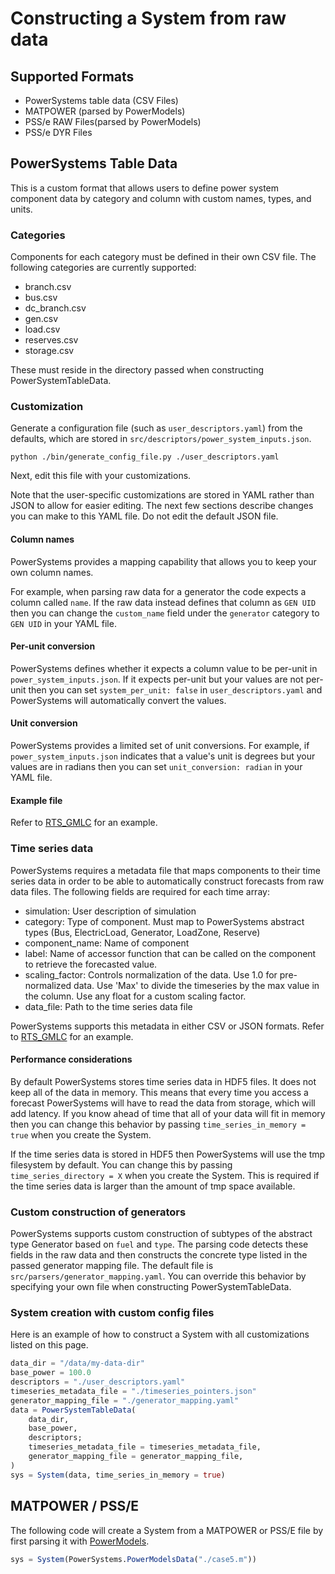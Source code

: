 # Constructing a System from raw data

## Supported Formats
- PowerSystems table data (CSV Files)
- MATPOWER (parsed by PowerModels)
- PSS/e RAW Files(parsed by PowerModels)
- PSS/e DYR Files


## PowerSystems Table Data
This is a custom format that allows users to define power system component data
by category and column with custom names, types, and units.

### Categories
Components for each category must be defined in their own CSV file. The
following categories are currently supported:

* branch.csv
* bus.csv
* dc_branch.csv
* gen.csv
* load.csv
* reserves.csv
* storage.csv

These must reside in the directory passed when constructing PowerSystemTableData.

### Customization
Generate a configuration file (such as `user_descriptors.yaml`) from the
defaults, which are stored in `src/descriptors/power_system_inputs.json`.

```
python ./bin/generate_config_file.py ./user_descriptors.yaml
```

Next, edit this file with your customizations.

Note that the user-specific customizations are stored in YAML rather than JSON
to allow for easier editing. The next few sections describe changes you can
make to this YAML file.  Do not edit the default JSON file.


#### Column names
PowerSystems provides a mapping capability that allows you to keep your own
column names.

For example, when parsing raw data for a generator the code expects a column
called `name`. If the raw data instead defines that column as `GEN UID` then
you can change the `custom_name` field under the `generator` category to
`GEN UID` in your YAML file.

#### Per-unit conversion
PowerSystems defines whether it expects a column value to be per-unit in
`power_system_inputs.json`. If it expects per-unit but your values are not
per-unit then you can set `system_per_unit: false` in `user_descriptors.yaml`
and PowerSystems will automatically convert the values.

#### Unit conversion
PowerSystems provides a limited set of unit conversions. For example, if
`power_system_inputs.json` indicates that a value's unit is degrees but
your values are in radians then you can set `unit_conversion: radian` in
your YAML file.

#### Example file
Refer to
[RTS_GMLC](https://github.com/GridMod/RTS-GMLC/blob/master/RTS_Data/FormattedData/SIIP/user_descriptors.yaml)
for an example.


### Time series data
PowerSystems requires a metadata file that maps components to their time series
data in order to be able to automatically construct forecasts from raw data
files. The following fields are required for each time array:

* simulation:  User description of simulation
* category:  Type of component. Must map to PowerSystems abstract types (Bus,
  ElectricLoad, Generator, LoadZone, Reserve)
* component_name:  Name of component
* label:  Name of accessor function that can be called on the component to
  retrieve the forecasted value.
* scaling_factor:  Controls normalization of the data. Use 1.0 for
  pre-normalized data. Use 'Max' to divide the timeseries by the max value in the
  column. Use any float for a custom scaling factor.
* data_file:  Path to the time series data file

PowerSystems supports this metadata in either CSV or JSON formats. Refer to
[RTS_GMLC](https://github.com/GridMod/RTS-GMLC/blob/master/RTS_Data/FormattedData/SIIP/timeseries_pointers.json)
for an example.

#### Performance considerations

By default PowerSystems stores time series data in HDF5 files. It does not keep
all of the data in memory. This means that every time you access a forecast
PowerSystems will have to read the data from storage, which will add latency. If
you know ahead of time that all of your data will fit in memory then you can
change this behavior by passing `time_series_in_memory = true` when you create
the System.

If the time series data is stored in HDF5 then PowerSystems will use the tmp filesystem by
default. You can change this by passing `time_series_directory = X` when you create the
System. This is required if the time series data is larger than the amount of tmp space
available.


### Custom construction of generators

PowerSystems supports custom construction of subtypes of the abstract type Generator based
on `fuel` and `type`. The parsing code detects these fields in the raw data and then
constructs the concrete type listed in the passed generator mapping file. The default file
is `src/parsers/generator_mapping.yaml`. You can override this behavior by specifying your
own file when constructing PowerSystemTableData.

### System creation with custom config files

Here is an example of how to construct a System with all customizations listed on this page.

```julia
data_dir = "/data/my-data-dir"
base_power = 100.0
descriptors = "./user_descriptors.yaml"
timeseries_metadata_file = "./timeseries_pointers.json"
generator_mapping_file = "./generator_mapping.yaml"
data = PowerSystemTableData(
    data_dir,
    base_power,
    descriptors;
    timeseries_metadata_file = timeseries_metadata_file,
    generator_mapping_file = generator_mapping_file,
)
sys = System(data, time_series_in_memory = true)
```

## MATPOWER / PSS/E

The following code will create a System from a MATPOWER or PSS/E file by first
parsing it with [PowerModels](https://github.com/lanl-ansi/PowerModels.jl).

```julia
sys = System(PowerSystems.PowerModelsData("./case5.m"))
```

